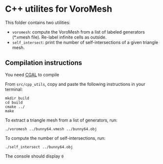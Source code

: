 # C++ utilites for VoroMesh

This folder contains two utilities:
- `voromesh`: compute the VoroMesh from a list of labeled generators (*.vmesh file). Re-label infinite cells as outside. 
- `self_intersect`: print the number of self-intersections of a given triangle mesh.

## Compilation instructions

You need [CGAL](https://www.cgal.org) to compile

From ```src/cpp_utils```, copy and paste the following instructions in your terminal: 
```
mkdir build
cd build
cmake ../
make
```


To extract a triangle mesh from a list of generators, run: 

```
./voromesh ../bunny64.vmesh ../bunny64.obj
```

To compute the number of self-intersections, run:

```
./self_intersect ../bunny64.obj
```

The console should display ```0```
